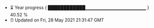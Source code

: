 - ⏳ Year progress { ████████████▁▁▁▁▁▁▁▁▁▁▁▁▁▁▁▁▁▁ } 40.52 %
- ⏰ Updated on Fri, 28 May 2021 21:31:47 GMT

